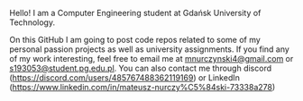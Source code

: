 Hello! I am a Computer Engineering student at Gdańsk University of Technology.

On this GitHub I am going to post code repos related to some of my personal passion projects as well as university assignments.
If you find any of my work interesting, feel free to email me at mnurczynski4@gmail.com or s193053@student.pg.edu.pl.
You can also contact me through discord (https://discord.com/users/485767488362119169) or LinkedIn (https://www.linkedin.com/in/mateusz-nurczy%C5%84ski-73338a278)
